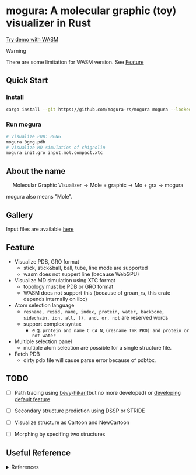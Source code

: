 # mogura: A molecular graphic (toy) visualizer in Rust

[Try demo with WASM](https://mogura-rs.github.io/mogura/)

> [!WARNING]
> There are some limitation for WASM version.
> See [Feature](#feature)

## Quick Start
### Install
~~~bash
cargo install --git https://github.com/mogura-rs/mogura mogura --locked
~~~

### Run mogura
~~~bash
# visualize PDB: 8GNG
mogura 8gng.pdb
# visualize MD simulation of chignolin
mogura init.gro input.mol.compact.xtc
~~~

## About the name

$$
\text{Molecular Graphic Visualizer} \rightarrow \text{Mole + graphic} \rightarrow \text{Mo + gra} \rightarrow \text{mogura}
$$

mogura also means "Mole".


## Gallery
Input files are available [here](https://github.com/mogura-rs/example-inputs)



## Feature
- Visualize PDB, GRO format
  - stick, stick&ball, ball, tube, line mode are supported
  - wasm does not suppert line (because WebGPU)
- Visualize MD simulation using XTC format
  - topology must be PDB or GRO format
  - WASM does not support this (because of groan_rs, this crate depends internally on libc)
- Atom selection language
  - `resname, resid, name, index, protein, water, backbone, sidechain, ion, all, (), and, or, not` are reserved words
  - support complex syntax
    - e.g. `protein and name C CA N`, `(resname TYR PRO) and protein or not water`
- Multiple selection panel
  - multiple atom selection are possible for a single structure file.
- Fetch PDB
  - dirty pdb file will cause parse error because of pdbtbx.


## TODO
- [ ] Path tracing using [bevy-hikari](https://github.com/cryscan/bevy-hikari)(but no more developed) or [developing default feature](https://github.com/bevyengine/bevy/issues/639)
- [ ] Secondary structure prediction using DSSP or STRIDE
- [ ] Visualize structure as Cartoon and NewCartoon
- [ ] Morphing by specifing two structures


## Useful Reference

<details><summary> References </summary>

- bevy
  - https://github.com/bytestring-net/bevy_lunex
  - https://github.com/bevyengine/bevy
  - https://github.com/qu1x/bevy_trackball
  - 
- graphics
  - https://github.com/svenstaro/bvh
  - https://github.com/pannapudi/voidin
  - https://github.com/BLaZeKiLL/webray
  - https://github.com/servo/pathfinder
  - https://github.com/NotCamelCase/RasterizationInOneWeekend
  - https://github.com/RayTracing
    - https://github.com/RayTracing/gpu-tracing
    - https://github.com/RayTracing/raytracing.github.io 
- egui
  - https://github.com/emilk/egui
  - https://github.com/vladbat00/bevy_egui
- wgpu
  - https://github.com/gfx-rs/wgpu
  - https://github.com/jack1232/wgpu-step-by-step
  - https://github.com/jinleili/simuverse
- pdb, gro, xtc
  - https://github.com/douweschulte/pdbtbx
  - https://github.com/Ladme/groan_rs
- nom
  - https://github.com/rust-bakery/nom
- other great visualizer
  - [PyMol](https://github.com/schrodinger/pymol-open-source)
  - [VMD](https://www.ks.uiuc.edu/Research/vmd/)
  - [ChimeraX](https://github.com/RBVI/ChimeraX)
  - [molstar](https://github.com/molstar/molstar)
    - [VSCoding-Sequence](https://github.com/molstar/VSCoding-Sequence)
  - [Cuemol](https://github.com/CueMol/cuemol2)
  - [ngl](https://github.com/nglviewer/ngl)
- other visualizer in Rust
  - [ferricyanide](https://github.com/frodofine/ferricyanide)

</details>
